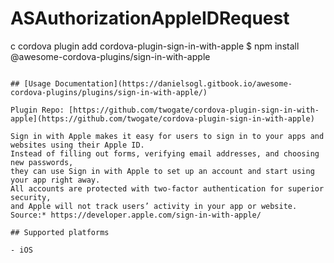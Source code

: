 # ASAuthorizationAppleIDRequest
c cordova plugin add cordova-plugin-sign-in-with-apple
$ npm install @awesome-cordova-plugins/sign-in-with-apple
```

## [Usage Documentation](https://danielsogl.gitbook.io/awesome-cordova-plugins/plugins/sign-in-with-apple/)

Plugin Repo: [https://github.com/twogate/cordova-plugin-sign-in-with-apple](https://github.com/twogate/cordova-plugin-sign-in-with-apple)

Sign in with Apple makes it easy for users to sign in to your apps and websites using their Apple ID.
Instead of filling out forms, verifying email addresses, and choosing new passwords,
they can use Sign in with Apple to set up an account and start using your app right away.
All accounts are protected with two-factor authentication for superior security,
and Apple will not track users’ activity in your app or website.
Source:* https://developer.apple.com/sign-in-with-apple/

## Supported platforms

- iOS
  



